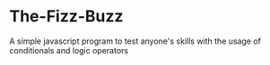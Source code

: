 # The-Fizz-Buzz
A simple javascript program to test anyone's skills with the usage of conditionals and logic operators
